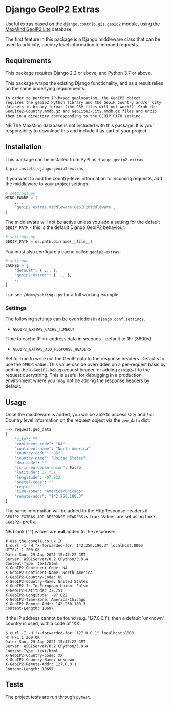 # Django GeoIP2 Extras

Useful extras based on the `django.contrib.gis.geoip2` module, using
the [MaxMind GeoIP2 Lite](http://dev.maxmind.com/geoip/geoip2/geolite2/) database.

The first feature in this package is a Django middleware class that can
be used to add city, country level information to inbound requests.

## Requirements

This package requires Django 2.2 or above, and Python 3.7 or above.

This package wraps the existing Django functionality, and as a result
relies on the same underlying requirements:

    In order to perform IP-based geolocation, the GeoIP2 object
    requires the geoip2 Python library and the GeoIP Country and/or City
    datasets in binary format (the CSV files will not work!). Grab the
    GeoLite2-Country.mmdb.gz and GeoLite2-City.mmdb.gz files and unzip
    them in a directory corresponding to the GEOIP_PATH setting.

NB The MaxMind database is not included with this package. It is your
responsiblity to download this and include it as part of your project.

## Installation

This package can be installed from PyPI as `django-geoip2-extras`:

```
$ pip install django-geoip2-extras
```

If you want to add the country-level information to incoming requests,
add the middleware to your project settings.

```python
# settings.py
MIDDLEWARE = (
    ...,
    'geoip2_extras.middleware.GeoIP2Middleware',
)
```

The middleware will not be active unless you add a setting for the
default `GEOIP_PATH` - this is the default Django GeoIP2 behaviour:

```python
# settings.py
GEOIP_PATH = os.path.dirname(__file__)
```

You must also configure a cache called `geoip2-extras`:

```python
# settings
CACHES = {
    "default": { ... },
    "geoip2-extras": { ... },
    ...
}
```

Tip: see `/demo/settings.py` for a full working example.

### Settings

The following settings can be overridden in `django.conf.settings`.

* `GEOIP2_EXTRAS_CACHE_TIMEOUT`

Time to cache IP <> address data in seconds - default to 1hr (3600s)

* `GEOIP2_EXTRAS_ADD_RESPONSE_HEADERS`

Set to True to write out the GeoIP data to the response headers. Defaults to use
the `DEBUG` value. This value can be overridden on a per-request basis by adding
the `X-GeoIP2-Debug` request header, or adding `geoip2=1` to the request
querystring. This is useful for debugging in a production environment where you
may not be adding the response headers by default.

## Usage

Once the middleware is added, you will be able to access City and / or
Country level information on the request object via the `geo_data` dict:

```python
>>> request.geo_data
{
    "city": ""
    "continent-code": "NA"
    "continent-name": "North America"
    "country-code": "US"
    "country-name": "United States"
    "dma-code": ""
    "is-in-european-union": False
    "latitude": 37.751
    "longitude": -97.822
    "postal-code": ""
    "region": ""
    "time-zone": "America/Chicago"
    "remote-addr": "142.250.180.3"
}
```

The same information will be added to the HttpResponse headers if
`GEOIP2_EXTRAS_ADD_RESPONSE_HEADERS` is True. Values are set using the
`X-GeoIP2-` prefix.

NB blank (`""`) values are **not** added to the response:

```shell
# use the google.co.uk IP
$ curl -I -H "x-forwarded-for: 142.250.180.3" localhost:8000
HTTP/1.1 200 OK
Date: Sun, 29 Aug 2021 15:47:22 GMT
Server: WSGIServer/0.2 CPython/3.9.4
Content-Type: text/html
X-GeoIP2-Continent-Code: NA
X-GeoIP2-Continent-Name: North America
X-GeoIP2-Country-Code: US
X-GeoIP2-Country-Name: United States
X-GeoIP2-Is-In-European-Union: False
X-GeoIP2-Latitude: 37.751
X-GeoIP2-Longitude: -97.822
X-GeoIP2-Time-Zone: America/Chicago
X-GeoIP2-Remote-Addr: 142.250.180.3
Content-Length: 10697
```

If the IP address cannot be found (e.g. '127.0.0.1'), then a default
'unknown' country is used, with a code of 'XX'.

```shell
$ curl -I -H "x-forwarded-for: 127.0.0.1" localhost:8000
HTTP/1.1 200 OK
Date: Sun, 29 Aug 2021 15:47:22 GMT
Server: WSGIServer/0.2 CPython/3.9.4
Content-Type: text/html
X-GeoIP2-Country-Code: XX
X-GeoIP2-Country-Name: unknown
X-GeoIP2-Remote-Addr: 127.0.0.1
Content-Length: 10697
```

## Tests

The project tests are run through `pytest`.
